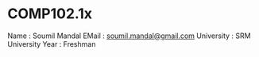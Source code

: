 # COMP102.1x
Name : Soumil Mandal
EMail : soumil.mandal@gmail.com
University : SRM University
Year : Freshman 
